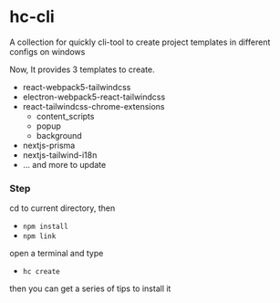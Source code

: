 # hc-cli
A collection for quickly cli-tool to create project templates in different configs on windows

Now, It provides 3 templates to create.

- react-webpack5-tailwindcss
- electron-webpack5-react-tailwindcss
- react-tailwindcss-chrome-extensions
    - content_scripts
    - popup
    - background
- nextjs-prisma
- nextjs-tailwind-i18n
- ... and more to update

### Step

cd to current directory, then
- `npm install`
- `npm link`

open a terminal and type

- `hc create`

then you can get a series of tips to install it
